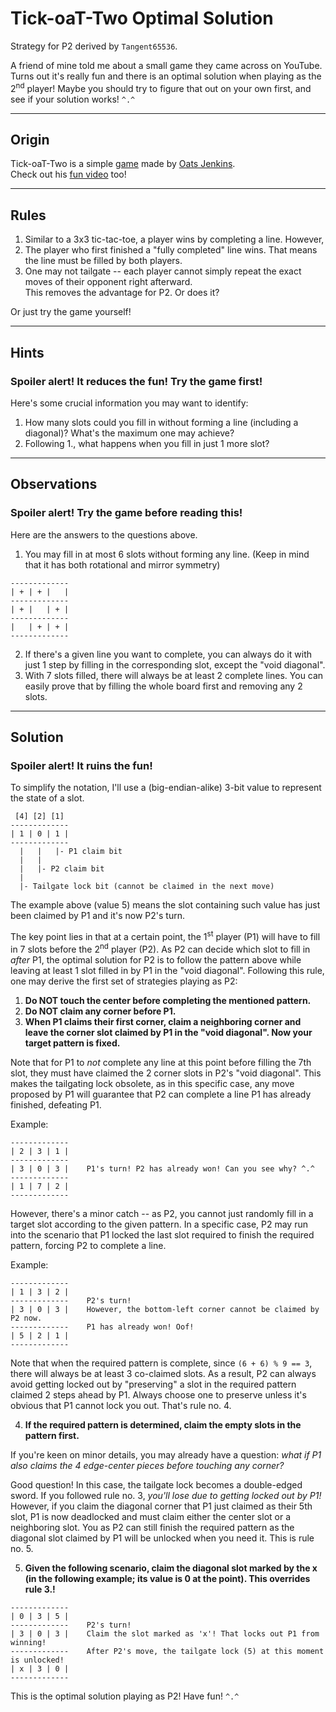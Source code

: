 # Tick-oaT-Two Optimal Solution

Strategy for P2 derived by `Tangent65536`.

A friend of mine told me about a small game they came across on YouTube. Turns out it's really fun and there is an optimal solution when playing as the 2<sup>nd</sup> player! Maybe you should try to figure that out on your own first, and see if your solution works! `^.^`  

---

## Origin
Tick-oaT-Two is a simple [game](https://www.tickoattwo.com/) made by [Oats Jenkins](https://www.youtube.com/@OatsJenkins).  
Check out his [fun video](https://www.youtube.com/watch?v=ePxrVU4M9uA) too!

---

## Rules
1. Similar to a 3x3 tic-tac-toe, a player wins by completing a line. However,  
2. The player who first finished a "fully completed" line wins. That means the line must be filled by both players.  
3. One may not tailgate -- each player cannot simply repeat the exact moves of their opponent right afterward.  
   This removes the advantage for P2. Or does it?

Or just try the game yourself!

---

## Hints
### Spoiler alert! It reduces the fun! Try the game first!
Here's some crucial information you may want to identify:
1. How many slots could you fill in without forming a line (including a diagonal)? What's the maximum one may achieve?
2. Following 1., what happens when you fill in just 1 more slot?

---

## Observations
### Spoiler alert! Try the game before reading this!
Here are the answers to the questions above.  
1. You may fill in at most 6 slots without forming any line. (Keep in mind that it has both rotational and mirror symmetry)
```
-------------
| + | + |   |
-------------
| + |   | + |
-------------
|   | + | + |
-------------
```
2. If there's a given line you want to complete, you can always do it with just 1 step by filling in the corresponding slot, except the "void diagonal".
3. With 7 slots filled, there will always be at least 2 complete lines. You can easily prove that by filling the whole board first and removing any 2 slots.

---

## Solution
### Spoiler alert! It ruins the fun!

To simplify the notation, I'll use a (big-endian-alike) 3-bit value to represent the state of a slot.
```
 [4] [2] [1]
-------------
| 1 | 0 | 1 |
-------------
  |   |   |- P1 claim bit
  |   |
  |   |- P2 claim bit
  |
  |- Tailgate lock bit (cannot be claimed in the next move)
```
The example above (value 5) means the slot containing such value has just been claimed by P1 and it's now P2's turn.  

The key point lies in that at a certain point, the 1<sup>st</sup> player (P1) will have to fill in 7 slots before the 2<sup>nd</sup> player (P2). As P2 can decide which slot to fill in _after_ P1, the optimal solution for P2 is to follow the pattern above while leaving at least 1 slot filled in by P1 in the "void diagonal". Following this rule, one may derive the first set of strategies playing as P2:

1. **Do NOT touch the center before completing the mentioned pattern.**
2. **Do NOT claim any corner before P1.**
3. **When P1 claims their first corner, claim a neighboring corner and leave the corner slot claimed by P1 in the "void diagonal". Now your target pattern is fixed.**

Note that for P1 to _not_ complete any line at this point before filling the 7th slot, they must have claimed the 2 corner slots in P2's "void diagonal". This makes the tailgating lock obsolete, as in this specific case, any move proposed by P1 will guarantee that P2 can complete a line P1 has already finished, defeating P1.  

Example:
```
-------------
| 2 | 3 | 1 |
-------------
| 3 | 0 | 3 |    P1's turn! P2 has already won! Can you see why? ^.^
-------------
| 1 | 7 | 2 |
-------------
```

However, there's a minor catch -- as P2, you cannot just randomly fill in a target slot according to the given pattern. In a specific case, P2 may run into the scenario that P1 locked the last slot required to finish the required pattern, forcing P2 to complete a line.

Example:
```
-------------
| 1 | 3 | 2 |
-------------    P2's turn!
| 3 | 0 | 3 |    However, the bottom-left corner cannot be claimed by P2 now.
-------------    P1 has already won! Oof!
| 5 | 2 | 1 |
-------------
```

Note that when the required pattern is complete, since `(6 + 6) % 9 == 3`, there will always be at least 3 co-claimed slots. As a result, P2 can always avoid getting locked out by "preserving" a slot in the required pattern claimed 2 steps ahead by P1. Always choose one to preserve unless it's obvious that P1 cannot lock you out. That's rule no. 4.  

4. **If the required pattern is determined, claim the empty slots in the pattern first.**

If you're keen on minor details, you may already have a question: _what if P1 also claims the 4 edge-center pieces before touching any corner?_  

Good question! In this case, the tailgate lock becomes a double-edged sword. If you followed rule no. 3, _you'll lose due to getting locked out by P1!_ However, if you claim the diagonal corner that P1 just claimed as their 5th slot, P1 is now deadlocked and must claim either the center slot or a neighboring slot. You as P2 can still finish the required pattern as the diagonal slot claimed by P1 will be unlocked when you need it. This is rule no. 5.  

5. **Given the following scenario, claim the diagonal slot marked by the x (in the following example; its value is 0 at the point). This overrides rule 3.!**
```
-------------
| 0 | 3 | 5 |
-------------    P2's turn!
| 3 | 0 | 3 |    Claim the slot marked as 'x'! That locks out P1 from winning!
-------------    After P2's move, the tailgate lock (5) at this moment is unlocked!
| x | 3 | 0 |
-------------
```

This is the optimal solution playing as P2! Have fun! `^.^`
